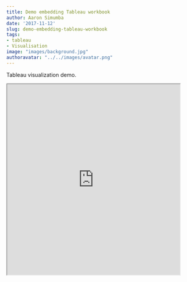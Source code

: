 ```yaml
---
title: Demo embedding Tableau workbook
author: Aaron Simumba
date: '2017-11-12'
slug: demo-embedding-tableau-workbook
tags:
- tableau
- Visualisation
image: "images/background.jpg"
authoravatar: "../../images/avatar.png"
---
```

Tableau visualization demo.

<iframe src="https://public.tableau.com/views/CTSchoolDistrictsbyIncomeandGradeLevels2009-13/Sheet1?:showVizHome=no&:embed=true" width="90%" height="500"></iframe>